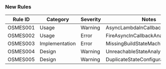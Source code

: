 ### New Rules

Rule ID | Category | Severity | Notes
--------|----------|----------|-------
OSMES001 | Usage | Warning | AsyncLambdaInCallbackAnalyzer
OSMES002 | Usage | Error | FireAsyncInCallbackAnalyzer
OSMES003 | Implementation | Error | MissingBuildStateMachineAnalyzer
OSMES004 | Design | Warning | UnreachableStateAnalyzer  
OSMES005 | Design | Warning | DuplicateStateConfigurationAnalyzer
